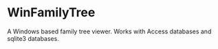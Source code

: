 # WinFamilyTree
A Windows based family tree viewer.
Works with Access databases and sqlite3 databases.
